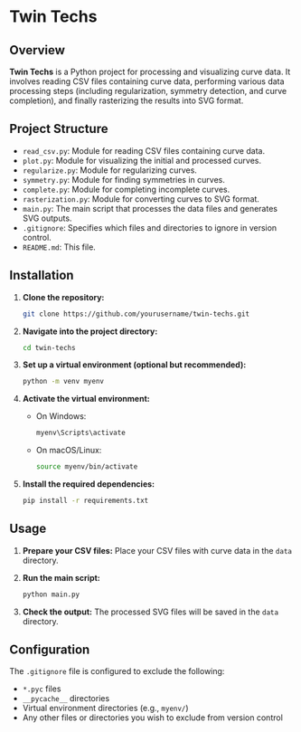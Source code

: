 

# Twin Techs

## Overview

**Twin Techs** is a Python project for processing and visualizing curve data. It involves reading CSV files containing curve data, performing various data processing steps (including regularization, symmetry detection, and curve completion), and finally rasterizing the results into SVG format.

## Project Structure

- `read_csv.py`: Module for reading CSV files containing curve data.
- `plot.py`: Module for visualizing the initial and processed curves.
- `regularize.py`: Module for regularizing curves.
- `symmetry.py`: Module for finding symmetries in curves.
- `complete.py`: Module for completing incomplete curves.
- `rasterization.py`: Module for converting curves to SVG format.
- `main.py`: The main script that processes the data files and generates SVG outputs.
- `.gitignore`: Specifies which files and directories to ignore in version control.
- `README.md`: This file.

## Installation

1. **Clone the repository:**

    ```bash
    git clone https://github.com/yourusername/twin-techs.git
    ```

2. **Navigate into the project directory:**

    ```bash
    cd twin-techs
    ```

3. **Set up a virtual environment (optional but recommended):**

    ```bash
    python -m venv myenv
    ```

4. **Activate the virtual environment:**

    - On Windows:

        ```bash
        myenv\Scripts\activate
        ```

    - On macOS/Linux:

        ```bash
        source myenv/bin/activate
        ```

5. **Install the required dependencies:**

    ```bash
    pip install -r requirements.txt
    ```

## Usage

1. **Prepare your CSV files:** Place your CSV files with curve data in the `data` directory.

2. **Run the main script:**

    ```bash
    python main.py
    ```

3. **Check the output:** The processed SVG files will be saved in the `data` directory.

## Configuration

The `.gitignore` file is configured to exclude the following:

- `*.pyc` files
- `__pycache__` directories
- Virtual environment directories (e.g., `myenv/`)
- Any other files or directories you wish to exclude from version control

